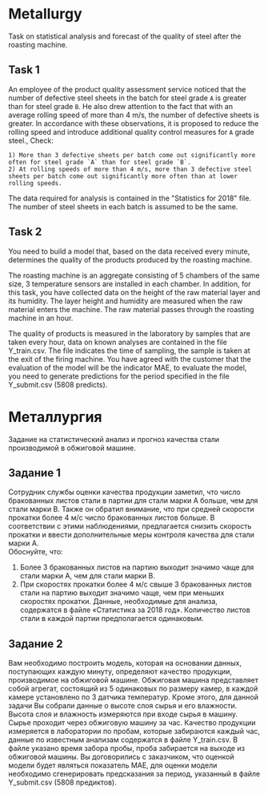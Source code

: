 # Metallurgy
Task on statistical analysis and forecast of the quality of steel after the roasting machine.
## Task 1
An employee of the product quality assessment service noticed that the number of defective steel sheets in the batch for steel grade `A` is greater than for steel grade `B`. He also drew attention to the fact that with an average rolling speed of more than 4 m/s, the number of defective sheets is greater. In accordance with these observations, it is proposed to reduce the rolling speed and introduce additional quality control measures for `A` grade steel.,
    Check:

    1) More than 3 defective sheets per batch come out significantly more often for steel grade `A` than for steel grade `B`.
    2) At rolling speeds of more than 4 m/s, more than 3 defective steel sheets per batch come out significantly more often than at lower rolling speeds.

The data required for analysis is contained in the \"Statistics for 2018\" file. The number of steel sheets in each batch is assumed to be the same.

## Task 2
You need to build a model that, based on the data received every minute, determines the quality of the products produced by the roasting machine.

The roasting machine is an aggregate consisting of 5 chambers of the same size, 3 temperature sensors are installed in each chamber. In addition, for this task, you have collected data on the height of the raw material layer and its humidity. The layer height and humidity are measured when the raw material enters the machine. The raw material passes through the roasting machine in an hour.

The quality of products is measured in the laboratory by samples that are taken every hour, data on known analyses are contained in the file Y_train.csv. The file indicates the time of sampling, the sample is taken at the exit of the firing machine. You have agreed with the customer that the evaluation of the model will be the indicator MAE, to evaluate the model, you need to generate predictions for the period specified in the file Y_submit.csv (5808 predicts).

# Металлургия
Задание на статистический анализ и прогноз качества стали производимой в обжиговой машине.
## Задание 1
Сотрудник службы оценки качества продукции заметил, что число бракованных листов стали в партии для стали марки A больше, чем для стали марки B. Также он обратил внимание, что при средней скорости прокатки более 4 м/с число бракованных листов больше. В соответствии с этими наблюдениями, предлагается снизить скорость прокатки и ввести дополнительные меры контроля качества для стали марки A.  
Обоснуйте, что:
  1)	Более 3 бракованных листов на партию выходит значимо чаще для стали марки А, чем для стали марки B.
  2)	При скоростях прокатки более 4 м/с свыше 3 бракованных листов стали на партию выходит значимо чаще, чем при меньших скоростях прокатки. 
Данные, необходимые для анализа, содержатся в файле «Статистика за 2018 год». Количество листов стали в каждой партии предполагается одинаковым. 
## Задание 2
Вам необходимо построить модель, которая на основании данных, поступающих каждую минуту, определяют качество продукции, производимое на обжиговой машине.
Обжиговая машина представляет собой агрегат, состоящий из 5 одинаковых по размеру камер, в каждой камере установлено по 3 датчика температур. Кроме этого, для данной задачи Вы собрали данные о высоте слоя сырья и его влажности. Высота слоя и влажность измеряются при входе сырья в машину. Сырье проходит через обжиговую машину за час.
Качество продукции измеряется в лаборатории по пробам, которые забираются каждый час, данные по известным анализам содержатся в файле Y_train.csv. В файле указано время забора пробы, проба забирается на выходе из обжиговой машины.
Вы договорились с заказчиком, что оценкой модели будет являться показатель MAE, для оценки модели необходимо сгенерировать предсказания за период, указанный в файле Y_submit.csv (5808 предиктов).
